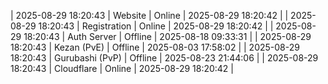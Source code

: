 | 2025-08-29 18:20:43 | Website | Online | 2025-08-29 18:20:42 |
| 2025-08-29 18:20:43 | Registration | Online | 2025-08-29 18:20:42 |
| 2025-08-29 18:20:43 | Auth Server | Offline | 2025-08-18 09:33:31 |
| 2025-08-29 18:20:43 | Kezan (PvE) | Offline | 2025-08-03 17:58:02 |
| 2025-08-29 18:20:43 | Gurubashi (PvP) | Offline | 2025-08-23 21:44:06 |
| 2025-08-29 18:20:43 | Cloudflare | Online | 2025-08-29 18:20:42 |
